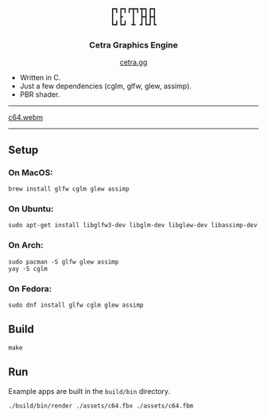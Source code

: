 <div align="center">

<pre>
┏┓┏┓┏┳┓┳┓┏┓
┃ ┣  ┃ ┣┫┣┫
┗┛┗┛ ┻ ┛┗┛┗
</pre>

<h3>
    Cetra Graphics Engine
</h3>

<a href="https://cetra.gg">cetra.gg</a>

</div>


- Written in C. 
- Just a few dependencies (cglm, glfw, glew, assimp). 
- PBR shader.

---

[c64.webm](https://github.com/monological/cetra/assets/162402/a6381cd9-275c-45d9-9c9f-7ae54639398e)

---


## Setup

### On MacOS:

```
brew install glfw cglm glew assimp
```

### On Ubuntu:

```
sudo apt-get install libglfw3-dev libglm-dev libglew-dev libassimp-dev
```

### On Arch:

```
sudo pacman -S glfw glew assimp
yay -S cglm
```

### On Fedora:

```
sudo dnf install glfw cglm glew assimp
```

## Build

```
make
```

## Run

Example apps are built in the `build/bin` directory.

```
./build/bin/render ./assets/c64.fbx ./assets/c64.fbm 
```



